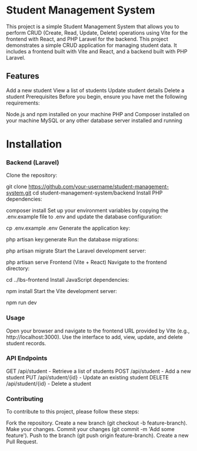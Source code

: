 # Student Management System
This project is a simple Student Management System that allows you to perform CRUD (Create, Read, Update, Delete) operations using Vite for the frontend with React, and PHP Laravel for the backend.
This project demonstrates a simple CRUD application for managing student data. It includes a frontend built with Vite and React, and a backend built with PHP Laravel.

## Features
Add a new student
View a list of students
Update student details
Delete a student
Prerequisites
Before you begin, ensure you have met the following requirements:

Node.js and npm installed on your machine
PHP and Composer installed on your machine
MySQL or any other database server installed and running
# Installation
### Backend (Laravel)
Clone the repository:

git clone https://github.com/your-username/student-management-system.git
cd student-management-system/backend
Install PHP dependencies:

composer install
Set up your environment variables by copying the .env.example file to .env and update the database configuration:

cp .env.example .env
Generate the application key:


php artisan key:generate
Run the database migrations:


php artisan migrate
Start the Laravel development server:


php artisan serve
Frontend (Vite + React)
Navigate to the frontend directory:


cd ../lbs-frontend
Install JavaScript dependencies:

npm install
Start the Vite development server:


npm run dev


### Usage
Open your browser and navigate to the frontend URL provided by Vite (e.g., http://localhost:3000).
Use the interface to add, view, update, and delete student records.


### API Endpoints
GET /api/student - Retrieve a list of students
POST /api/student - Add a new student
PUT /api/student/{id} - Update an existing student
DELETE /api/student/{id} - Delete a student

### Contributing
To contribute to this project, please follow these steps:

Fork the repository.
Create a new branch (git checkout -b feature-branch).
Make your changes.
Commit your changes (git commit -m 'Add some feature').
Push to the branch (git push origin feature-branch).
Create a new Pull Request.
